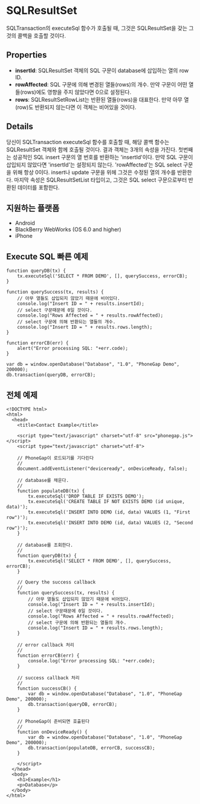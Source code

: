SQLResultSet
=======

SQLTransaction의 executeSql 함수가 호출될 때, 그것은 SQLResultSet을 갖는 그것의 콜백을 호출할 것이다.

Properties
-------

- __insertId__: SQLResultSet 객체의 SQL 구문이 database에 삽입하는 열의 row ID.
- __rowAffected__: SQL 구문에 의해 변경된 열들(rows)의 개수. 만약 구문이 어떤 열들(rows)에도 영향을 주지 않았다면 0으로 설정된다.
- __rows__: SQLResultSetRowList는 반환된 열들(rows)을 대표한다. 만약 아무 열(row)도 반환되지 않는다면 이 객체는 비어있을 것이다.

Details
-------

당신이 SQLTransaction executeSql 함수를 호출할 때, 해당 콜백 함수는 SQLResultSet 객체와 함께 호출될 것이다. 결과 객체는 3개의 속성을 가진다. 첫번째는 성공적인 SQL insert 구문의 열 번호를 반환하는 'insertId'이다. 만약 SQL 구문이 삽입되지 않았다면 'insertId'는 설정되지 않는다. 'rowAffected'는 SQL select 구문을 위해 항상 0이다. insert나 update 구문을 위헤 그것은 수정된 열의 개수를 반환한다. 마지막 속성은 SQLResultSetList 타입이고, 그것은 SQL select 구문으로부터 반환된 데이터를 포함한다.

지원하는 플랫폼
-------------------

- Android
- BlackBerry WebWorks (OS 6.0 and higher)
- iPhone

Execute SQL 빠른 예제
------------------

	function queryDB(tx) {
		tx.executeSql('SELECT * FROM DEMO', [], querySuccess, errorCB);
	}

	function querySuccess(tx, results) {
		// 아무 열들도 삽입되지 않았기 때문에 비어있다.
		console.log("Insert ID = " + results.insertId);
		// select 구문때문에 0일 것이다.
		console.log("Rows Affected = " + results.rowAffected);
		// select 구문에 의해 반환되는 열들의 개수.
		console.log("Insert ID = " + results.rows.length);
	}
	
	function errorCB(err) {
		alert("Error processing SQL: "+err.code);
	}
	
	var db = window.openDatabase("Database", "1.0", "PhoneGap Demo", 200000);
	db.transaction(queryDB, errorCB);

전체 예제
------------

    <!DOCTYPE html>
    <html>
      <head>
        <title>Contact Example</title>

        <script type="text/javascript" charset="utf-8" src="phonegap.js"></script>
        <script type="text/javascript" charset="utf-8">

        // PhoneGap이 로드되기를 기다린다
        //
        document.addEventListener("deviceready", onDeviceReady, false);

		// database를 채운다.
		//
		function populateDB(tx) {
			tx.executeSql('DROP TABLE IF EXISTS DEMO');
			tx.executeSql('CREATE TABLE IF NOT EXISTS DEMO (id unique, data)');
			tx.executeSql('INSERT INTO DEMO (id, data) VALUES (1, "First row")');
			tx.executeSql('INSERT INTO DEMO (id, data) VALUES (2, "Second row")');
		}

		// database를 조회한다.
		//
		function queryDB(tx) {
			tx.executeSql('SELECT * FROM DEMO', [], querySuccess, errorCB);
		}

		// Query the success callback
		//
		function querySuccess(tx, results) {
			// 아무 열들도 삽입되지 않았기 때문에 비어있다.
			console.log("Insert ID = " + results.insertId);
			// select 구문때문에 0일 것이다.
			console.log("Rows Affected = " + results.rowAffected);
			// select 구문에 의해 반환되는 열들의 개수.
			console.log("Insert ID = " + results.rows.length);
		}

		// error callback 처리
		//
		function errorCB(err) {
			console.log("Error processing SQL: "+err.code);
		}

		// success callback 처리
		//
		function successCB() {
			var db = window.openDatabase("Database", "1.0", "PhoneGap Demo", 200000);
			db.transaction(queryDB, errorCB);
		}

		// PhoneGap이 준비되면 호출된다
		//
		function onDeviceReady() {
			var db = window.openDatabase("Database", "1.0", "PhoneGap Demo", 200000);
			db.transaction(populateDB, errorCB, successCB);
		}
	
        </script>
      </head>
      <body>
        <h1>Example</h1>
        <p>Database</p>
      </body>
    </html>
